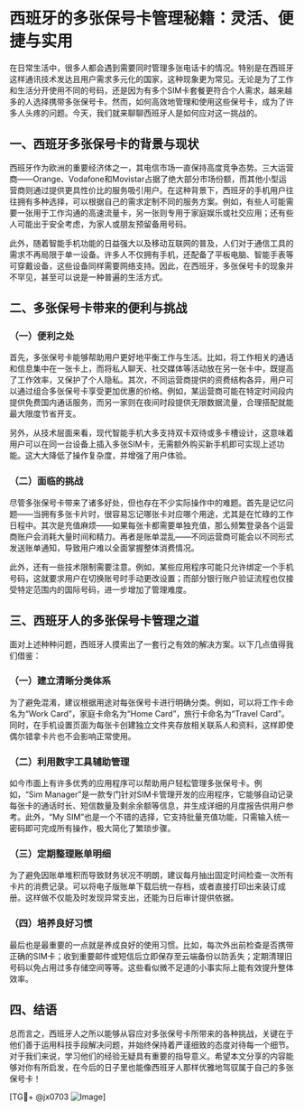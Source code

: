# 西班牙的多张保号卡管理秘籍：灵活、便捷与实用

在日常生活中，很多人都会遇到需要同时管理多张电话卡的情况。特别是在西班牙这样通讯技术发达且用户需求多元化的国家，这种现象更为常见。无论是为了工作和生活分开使用不同的号码，还是因为有多个SIM卡套餐更符合个人需求，越来越多的人选择携带多张保号卡。然而，如何高效地管理和使用这些保号卡，成为了许多人头疼的问题。今天，我们就来聊聊西班牙人是如何应对这一挑战的。

## 一、西班牙多张保号卡的背景与现状

西班牙作为欧洲的重要经济体之一，其电信市场一直保持高度竞争态势。三大运营商——Orange、Vodafone和Movistar占据了绝大部分市场份额，而其他小型运营商则通过提供更具性价比的服务吸引用户。在这种背景下，西班牙的手机用户往往拥有多种选择，可以根据自己的需求定制不同的服务方案。例如，有些人可能需要一张用于工作沟通的高速流量卡，另一张则专用于家庭娱乐或社交应用；还有些人可能出于安全考虑，为家人或朋友预留备用号码。

此外，随着智能手机功能的日益强大以及移动互联网的普及，人们对于通信工具的需求不再局限于单一设备。许多人不仅拥有手机，还配备了平板电脑、智能手表等可穿戴设备，这些设备同样需要网络支持。因此，在西班牙，多张保号卡的现象并不罕见，甚至可以说是一种普遍的生活方式。

## 二、多张保号卡带来的便利与挑战

### （一）便利之处

首先，多张保号卡能够帮助用户更好地平衡工作与生活。比如，将工作相关的通话和信息集中在一张卡上，而将私人聊天、社交媒体等活动放在另一张卡中，既提高了工作效率，又保护了个人隐私。其次，不同运营商提供的资费结构各异，用户可以通过组合多张保号卡享受更加优惠的价格。例如，某运营商可能在特定时间段内提供免费国内通话服务，而另一家则在夜间时段提供无限数据流量，合理搭配就能最大限度节省开支。

另外，从技术层面来看，现代智能手机大多支持双卡双待或多卡槽设计，这意味着用户可以在同一台设备上插入多张SIM卡，无需额外购买新手机即可实现上述功能。这大大降低了操作复杂度，并增强了用户体验。

### （二）面临的挑战

尽管多张保号卡带来了诸多好处，但也存在不少实际操作中的难题。首先是记忆问题——当拥有多张卡片时，很容易忘记哪张卡对应哪个用途，尤其是在忙碌的工作日程中。其次是充值麻烦——如果每张卡都需要单独充值，那么频繁登录各个运营商账户会消耗大量时间和精力。再者是账单混乱——不同运营商可能会以不同形式发送账单通知，导致用户难以全面掌握整体消费情况。

此外，还有一些技术限制需要注意。例如，某些应用程序可能只允许绑定一个手机号码，这就要求用户在切换账号时手动更改设置；而部分银行账户验证流程也仅接受特定范围内的国际号码，进一步增加了管理难度。

## 三、西班牙人的多张保号卡管理之道

面对上述种种问题，西班牙人摸索出了一套行之有效的解决方案。以下几点值得我们借鉴：

### （一）建立清晰分类体系

为了避免混淆，建议根据用途对每张保号卡进行明确分类。例如，可以将工作卡命名为“Work Card”，家庭卡命名为“Home Card”，旅行卡命名为“Travel Card”。同时，在手机设置页面为每张卡创建独立文件夹存放相关联系人和资料，这样即使偶尔错拿卡片也不会影响正常使用。

### （二）利用数字工具辅助管理

如今市面上有许多优秀的应用程序可以帮助用户轻松管理多张保号卡。例如，“Sim Manager”是一款专门针对SIM卡管理开发的应用程序，它能够自动记录每张卡的通话时长、短信数量及剩余余额等信息，并生成详细的月度报告供用户参考。此外，“My SIM”也是一个不错的选择，它支持批量充值功能，只需输入统一密码即可完成所有操作，极大简化了繁琐步骤。

### （三）定期整理账单明细

为了避免因账单堆积而导致财务状况不明朗，建议每月抽出固定时间检查一次所有卡片的消费记录。可以将电子版账单下载后统一存档，或者直接打印出来装订成册。这样做不仅能及时发现异常支出，还能为日后审计提供依据。

### （四）培养良好习惯

最后也是最重要的一点就是养成良好的使用习惯。比如，每次外出前检查是否携带正确的SIM卡；收到重要邮件或短信后立即保存至云端备份以防丢失；定期清理旧号码以免占用过多存储空间等等。这些看似微不足道的小事实际上能有效提升整体效率。

## 四、结语

总而言之，西班牙人之所以能够从容应对多张保号卡所带来的各种挑战，关键在于他们善于运用科技手段解决问题，并始终保持着严谨细致的态度对待每一个细节。对于我们来说，学习他们的经验无疑具有重要的指导意义。希望本文分享的内容能够对你有所启发，在今后的日子里也能像西班牙人那样优雅地驾驭属于自己的多张保号卡！

[TG💪+ @jx0703 ![Image](https://github.com/user-attachments/assets/dbca1d08-cadb-493c-b0ec-ad6f7a83f270)]